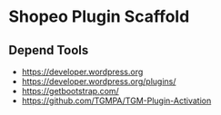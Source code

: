 # Shopeo Plugin Scaffold


## Depend Tools

- https://developer.wordpress.org
- https://developer.wordpress.org/plugins/
- https://getbootstrap.com/
- https://github.com/TGMPA/TGM-Plugin-Activation
